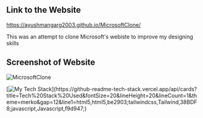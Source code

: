 ## Link to the Website
https://ayushmangarg2003.github.io/MicrosoftClone/

This was an attempt to clone Microsoft's webiste to improve my designing skills

## Screenshot of Website
![MicrosoftClone](https://user-images.githubusercontent.com/105537793/212303944-3ac66a47-68af-4500-b07b-a81fc9d938d1.png)

[![My Tech Stack](https://github-readme-tech-stack.vercel.app/api/cards?title=Tech%20Stack%20Used&fontSize=24&lineHeight=20&lineCount=1&theme=merko&gap=12&line1=html5,html5,be2903;tailwindcss,Tailwind,38BDF8;javascript,Javascript,f9d947;)](https://github-readme-tech-stack.vercel.app/api/cards?title=Tech%20Stack%20Used&fontSize=20&lineHeight=20&lineCount=1&theme=merko&gap=12&line1=html5,html5,be2903;tailwindcss,Tailwind,38BDF8;javascript,Javascript,f9d947;)
